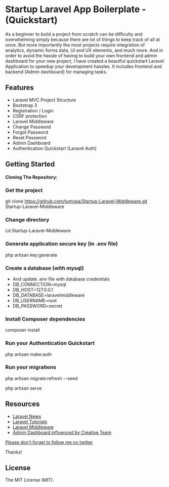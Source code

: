 # Startup Laravel App Boilerplate - (Quickstart)

As a beginner to build a project from scratch can be difficulty and overwhelming simply because 
there are lot of things to keep track of all at once. But more importantly the most projects require
integration of analytics, dynamic forms data, UI and UX elements, and much more. 
And in order to avoid the hassle of having to build your own frontend and admin dashboard for your new project,
I have created a beautful quickstart Laravel Application to speedup your development hassles.
It includes frontend and backend (Admin dashboard) for managing tasks.

Features
--------
- Laravel MVC Project Structure
- Bootstrap 3
- Registration / Login
- CSRF protection
- Laravel Middleware
- Change Password
- Forgot Password
- Reset Password
- Admin Dashboard
- Authentication Quickstart (Laravel Auth)

Getting Started
---------------

#### Cloning The Repository:

### Get the project
git clone https://github.com/tumraja/Startup-Laravel-Middleware.git Startup-Laravel-Middleware

### Change directory
cd Startup-Laravel-Middleware

### Generate application secure key (in .env file)
php artisan key:generate

### Create a database (with mysql)
- And update .env file with database credentials
- DB_CONNECTION=mysql
- DB_HOST=127.0.0.1
- DB_DATABASE=laravelmiddleware
- DB_USERNAME=root
- DB_PASSWORD=secret

### Install Composer dependencies
composer install

### Run your Authentication Quickstart
php artisan make:auth

### Run your migrations
php artisan migrate:refresh --seed

php artisan serve

Resources
-------------------------- 
- [Laravel News](https://laravel-news.com/)
- [Laravel Tutorials](https://laracasts.com/)
- [Laravel Middleware](https://laravel.com/docs/5.5/middleware)
- [Admin Dashboard influenced by Creative Team](https://creative-tim.com/)

[Please don't forget to follow me on twitter](https://twitter.com/timmoraja)

Thanks!

License
---------------
The MIT License (MIT).

